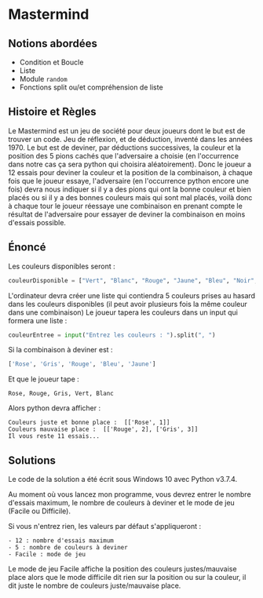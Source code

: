 # Mastermind

## Notions abordées
- Condition et Boucle
- Liste 
- Module ```random```
- Fonctions split ou/et compréhension de liste

## Histoire et Règles

Le Mastermind est un jeu de société pour deux joueurs dont le but est de trouver un code. Jeu de réflexion, et de déduction, inventé dans les années 1970.
Le but est de deviner, par déductions successives, la couleur et la position des 5 pions cachés que l'adversaire a choisie (en l'occurrence dans notre cas ça sera python qui choisira aléatoirement).
Donc le joueur a 12 essais pour deviner la couleur et la position de la combinaison, à chaque fois que le joueur essaye, l'adversaire (en l'occurrence python encore une fois) devra nous indiquer si il y a des pions qui ont la bonne couleur et bien placés ou si il y a des bonnes couleurs mais qui sont mal placés, voilà donc à chaque tour le joueur réessaye une combinaison en prenant compte le résultat de l'adversaire pour essayer de deviner la combinaison en moins d'essais possible.

## Énoncé
Les couleurs disponibles seront :
```py
couleurDisponible = ["Vert", "Blanc", "Rouge", "Jaune", "Bleu", "Noir", "Rose", "Violet", "Orange", "Gris"]
```
L'ordinateur devra créer une liste qui contiendra 5 couleurs prises au hasard dans les couleurs disponibles (il peut avoir plusieurs fois la même couleur dans une combinaison)
Le joueur tapera les couleurs dans un input qui formera une liste :
```py
couleurEntree = input("Entrez les couleurs : ").split(", ")
```
Si la combinaison à deviner est : 
```py 
['Rose', 'Gris', 'Rouge', 'Bleu', 'Jaune'] 
```
Et que le joueur tape :
```
Rose, Rouge, Gris, Vert, Blanc
```
Alors python devra afficher :
```
Couleurs juste et bonne place :  [['Rose', 1]]        
Couleurs mauvaise place :  [['Rouge', 2], ['Gris', 3]]
Il vous reste 11 essais...
```

## Solutions

Le code de la solution a été écrit sous Windows 10 avec Python v3.7.4.

Au moment où vous lancez mon programme, vous devrez entrer le nombre d'essais maximum, le nombre de couleurs à deviner et le mode de jeu (Facile ou Difficile).

Si vous n'entrez rien, les valeurs par défaut s'appliqueront :
```
- 12 : nombre d'essais maximum
- 5 : nombre de couleurs à deviner
- Facile : mode de jeu
```

Le mode de jeu Facile affiche la position des couleurs justes/mauvaise place alors que le mode difficile dit rien sur la position ou sur la couleur, il dit juste le nombre de couleurs juste/mauvaise place.